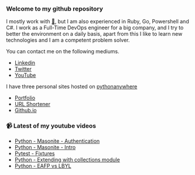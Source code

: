 ### Welcome to my github repository

I mostly work with [:snake:](https://www.python.org/), but I am also experienced in Ruby, Go, Powershell and C#. I work as a Full-Time DevOps engineer for a big company, and I try to better the environment on a daily basis, apart from this I like to learn new technologies and I am a competent problem solver.

You can contact me on the following mediums.
- [Linkedin](https://www.linkedin.com/in/r3ap3rpy)
- [Twitter](https://twitter.com/r3ap3rpy)
- [YouTube](https://www.youtube.com/channel/UC1qkMXH8d2I9DDAtBSeEHqg)

I have three personal sites hosted on [pythonanywhere](https://www.pythonanywhere.com/)
- [Portfolio](http://r3ap3rpy.pythonanywhere.com/)
- [URL Shortener](http://shortenpy.pythonanywhere.com/)
- [Github.io](https://r3ap3rpy.github.io/)

### :video_camera: Latest of my youtube videos
<!-- YOUTUBE:START -->
- [Python - Masonite - Authentication](https://www.youtube.com/watch?v=Q2eS7_HB1Tg)
- [Python - Masonite - Intro](https://www.youtube.com/watch?v=qjl_B6RhMjk)
- [Pytest - Fixtures](https://www.youtube.com/watch?v=CGdCKr7ZPh0)
- [Python - Extending with collections module](https://www.youtube.com/watch?v=brUJJ_TFilM)
- [Python - EAFP vs LBYL](https://www.youtube.com/watch?v=PS7OX_cBNvA)
<!-- YOUTUBE:END -->


